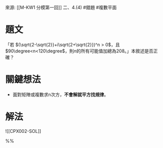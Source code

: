 來源: [[M-KW1 分模第一回]] 二、4.(4) 
#錯題 #複數平面
# 題文
「若 $(\sqrt{2-\sqrt{2}}+i\sqrt{2+\sqrt{2}})^n > 0$，且 $90\degree<n<120\degree$，則$n$的所有可能值加總為208。」本敘述是否正確？

# 關鍵想法
- 面對矩陣或複數求n次方，**不會解就平方找規律**。

# 解法
![[CPX002-SOL]]


%%